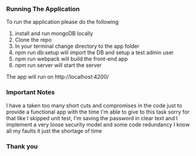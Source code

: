 
### Running The Application
To run the application please do the following

1. install and run mongoDB locally
2. Clone the repo
3. In your terminal change directory to the app folder
4. npm run db:setup will import the DB and setup a test admin user
5. npm run webpack will build the front-end app
6. npm run server will start the server

The app will run on http://localhost:4200/


### Important Notes
I have a taken too many short cuts and compromises in the code just to provide a functional app with the time I'm able to give to this task sorry for that
like I skipped unit test, I'm saving the password in clear text and I implement a very loose security model and some code redundancy I know all my faults it just the shortage of time

### Thank you
